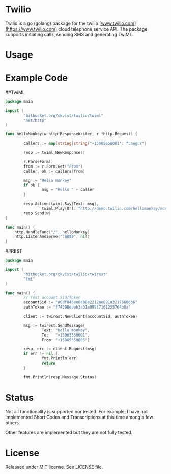 Twilio
======

Twilio is a go (golang) package for the twilio 
[www.twilio.com](https://www.twilio.com) cloud telephone service API. The package
supports initiating calls, sending SMS and generating TwiML.

Usage
=====

Example Code
============
##TwiML
```go
package main

import (
        "bitbucket.org/ckvist/twilio/twiml"
        "net/http"
)

func helloMonkey(w http.ResponseWriter, r *http.Request) {

        callers := map[string]string{"+15005550001": "Langur"}

        resp := twiml.NewResponse()

        r.ParseForm()
        from := r.Form.Get("From")
        caller, ok := callers[from]

        msg := "Hello monkey"
        if ok {
                msg = "Hello " + caller
        }

        resp.Action(twiml.Say{Text: msg},
                twiml.Play{Url: "http://demo.twilio.com/hellomonkey/monkey.mp3")
        resp.Send(w)
}

func main() {
	http.HandleFunc("/", helloMonkey)
	http.ListenAndServe(":8080", nil)
}
```

##REST
```go
package main

import (
        "bitbucket.org/ckvist/twilio/twirest"
        "fmt"
)

func main() {
        // Test account Sid/Token
        accountSid := "ACdf045ee0ab0e2212ae091a3217660db6"
        authToken := "f74298ebab3a31e099f7161235764b0a"

        client := twirest.NewClient(accountSid, authToken)

        msg := twirest.SendMessage{
                Text: "Hello monkey",
                To:   "+15005550001",
                From: "+15005550005"}

        resp, err := client.Request(msg)
        if err != nil {
                fmt.Println(err)
                return
        }

        fmt.Println(resp.Message.Status)
```

Status
======
Not all functionality is supported nor tested. For example, I have not 
implemented Short Codes and Transcriptions at this time among a few others.

Other features are implemented but they are not fully tested.

License
=======
Released under MIT license. See LICENSE file.
